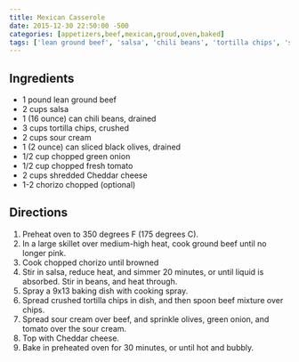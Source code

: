```yaml
---
title: Mexican Casserole
date: 2015-12-30 22:50:00 -500
categories: [appetizers,beef,mexican,groud,oven,baked]
tags: ['lean ground beef', 'salsa', 'chili beans', 'tortilla chips', 'sour cream', 'sliced black olives', 'chopped green onion', 'chopped fresh tomato', 'shredded Cheddar cheese', 'chorizo']
---
```


## Ingredients

-   1 pound lean ground beef
-   2 cups salsa
-   1 (16 ounce) can chili beans, drained
-   3 cups tortilla chips, crushed
-   2 cups sour cream
-   1 (2 ounce) can sliced black olives, drained
-   1/2 cup chopped green onion
-   1/2 cup chopped fresh tomato
-   2 cups shredded Cheddar cheese
-   1-2 chorizo chopped (optional)



## Directions

1.  Preheat oven to 350 degrees F (175 degrees C).
2.  In a large skillet over medium-high heat, cook ground beef until no longer pink.
3.  Cook chopped chorizo until browned
4.  Stir in salsa, reduce heat, and simmer 20 minutes, or until liquid is absorbed. Stir in beans, and heat through.
5.  Spray a 9x13 baking dish with cooking spray.
6.  Spread crushed tortilla chips in dish, and then spoon beef mixture over chips.
7.  Spread sour cream over beef, and sprinkle olives, green onion, and tomato over the sour cream.
8.  Top with Cheddar cheese.
9.  Bake in preheated oven for 30 minutes, or until hot and bubbly.


